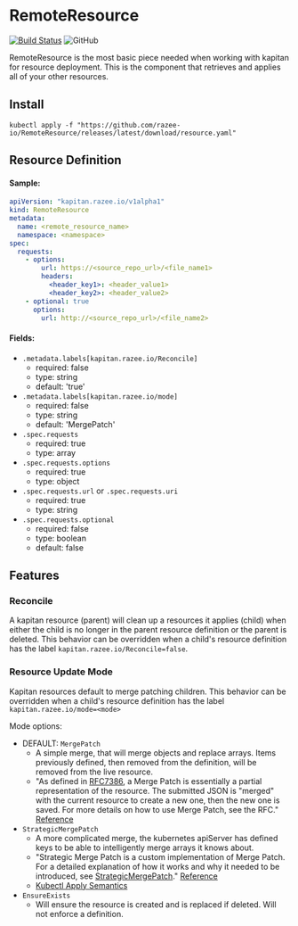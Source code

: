 # RemoteResource

[![Build Status](https://travis-ci.com/razee-io/RemoteResource.svg?branch=master)](https://travis-ci.com/razee-io/RemoteResource)
![GitHub](https://img.shields.io/github/license/razee-io/RemoteResource.svg?color=success)

RemoteResource is the most basic piece needed when working with kapitan for resource deployment. This is the component that retrieves and applies all of your other resources.

## Install

```shell
kubectl apply -f "https://github.com/razee-io/RemoteResource/releases/latest/download/resource.yaml"
```

## Resource Definition

#### Sample:

```yaml
apiVersion: "kapitan.razee.io/v1alpha1"
kind: RemoteResource
metadata:
  name: <remote_resource_name>
  namespace: <namespace>
spec:
  requests:
    - options:
        url: https://<source_repo_url>/<file_name1>
        headers:
          <header_key1>: <header_value1>
          <header_key2>: <header_value2>
    - optional: true
      options:
        url: http://<source_repo_url>/<file_name2>
```

#### Fields:

- `.metadata.labels[kapitan.razee.io/Reconcile]`
  - required: false
  - type: string
  - default: 'true'
- `.metadata.labels[kapitan.razee.io/mode]`
  - required: false
  - type: string
  - default: 'MergePatch'
- `.spec.requests`
  - required: true
  - type: array
- `.spec.requests.options`
  - required: true
  - type: object
- `.spec.requests.url` or `.spec.requests.uri`
  - required: true
  - type: string
- `.spec.requests.optional`
  - required: false
  - type: boolean
  - default: false

## Features

### Reconcile

A kapitan resource (parent) will clean up a resources it applies (child) when
either the child is no longer in the parent resource definition or the parent is deleted.
This behavior can be overridden when a child's resource definition has the label
`kapitan.razee.io/Reconcile=false`.

### Resource Update Mode

Kapitan resources default to merge patching children. This behavior can be
overridden when a child's resource definition has the label
`kapitan.razee.io/mode=<mode>`

Mode options:
- DEFAULT: `MergePatch`
  - A simple merge, that will merge objects and replace arrays. Items previously defined, then removed from the definition, will be removed from the live resource.
  - "As defined in [RFC7386](https://tools.ietf.org/html/rfc7386), a Merge Patch is essentially a partial representation of the resource. The submitted JSON is "merged" with the current resource to create a new one, then the new one is saved. For more details on how to use Merge Patch, see the RFC." [Reference](https://github.com/kubernetes/community/blob/master/contributors/devel/sig-architecture/api-conventions.md#patch-operations)
- `StrategicMergePatch`
  - A more complicated merge, the kubernetes apiServer has defined keys to be able to
  intelligently merge arrays it knows about.
  - "Strategic Merge Patch is a custom implementation of Merge Patch. For a detailed explanation of how it works and why it needed to be introduced, see [StrategicMergePatch](https://github.com/kubernetes/community/blob/master/contributors/devel/sig-api-machinery/strategic-merge-patch.md)." [Reference](https://github.com/kubernetes/community/blob/master/contributors/devel/sig-architecture/api-conventions.md#patch-operations)
  - [Kubectl Apply Semantics](https://kubectl.docs.kubernetes.io/pages/app_management/field_merge_semantics.html)
- `EnsureExists`
  - Will ensure the resource is created and is replaced if deleted. Will not enforce a definition.
